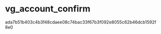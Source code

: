 vg_account_confirm
==================
ada7b51b403c4b3f48cdaee08c74bac33f67b3f092e8055c62b46dcb1592f8e0
